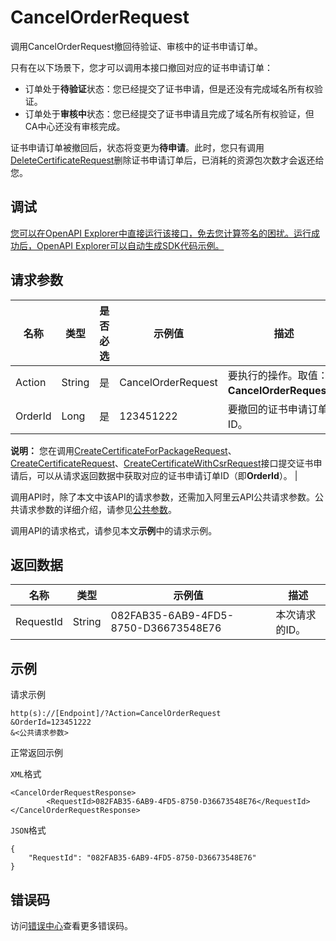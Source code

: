 # CancelOrderRequest

调用CancelOrderRequest撤回待验证、审核中的证书申请订单。

只有在以下场景下，您才可以调用本接口撤回对应的证书申请订单：

-   订单处于**待验证**状态：您已经提交了证书申请，但是还没有完成域名所有权验证。
-   订单处于**审核中**状态：您已经提交了证书申请且完成了域名所有权验证，但CA中心还没有审核完成。

证书申请订单被撤回后，状态将变更为**待申请**。此时，您只有调用[DeleteCertificateRequest](~~164109~~)删除证书申请订单后，已消耗的资源包次数才会返还给您。

## 调试

[您可以在OpenAPI Explorer中直接运行该接口，免去您计算签名的困扰。运行成功后，OpenAPI Explorer可以自动生成SDK代码示例。](https://api.aliyun.com/#product=cas&api=CancelOrderRequest&type=RPC&version=2020-04-07)

## 请求参数

|名称|类型|是否必选|示例值|描述|
|--|--|----|---|--|
|Action|String|是|CancelOrderRequest|要执行的操作。取值：**CancelOrderRequest**。 |
|OrderId|Long|是|123451222|要撤回的证书申请订单的ID。

 **说明：** 您在调用[CreateCertificateForPackageRequest](~~204087~~)、[CreateCertificateRequest](~~164105~~)、[CreateCertificateWithCsrRequest](~~178732~~)接口提交证书申请后，可以从请求返回数据中获取对应的证书申请订单ID（即**OrderId**）。 |

调用API时，除了本文中该API的请求参数，还需加入阿里云API公共请求参数。公共请求参数的详细介绍，请参见[公共参数](~~164108~~)。

调用API的请求格式，请参见本文**示例**中的请求示例。

## 返回数据

|名称|类型|示例值|描述|
|--|--|---|--|
|RequestId|String|082FAB35-6AB9-4FD5-8750-D36673548E76|本次请求的ID。 |

## 示例

请求示例

```
http(s)://[Endpoint]/?Action=CancelOrderRequest
&OrderId=123451222
&<公共请求参数>
```

正常返回示例

`XML`格式

```
<CancelOrderRequestResponse>
        <RequestId>082FAB35-6AB9-4FD5-8750-D36673548E76</RequestId>
</CancelOrderRequestResponse>
```

`JSON`格式

```
{
    "RequestId": "082FAB35-6AB9-4FD5-8750-D36673548E76"
}
```

## 错误码

访问[错误中心](https://error-center.aliyun.com/status/product/cas)查看更多错误码。

